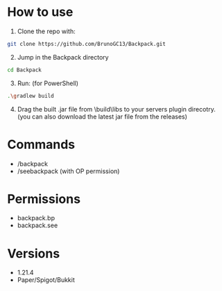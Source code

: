 # How to use
1. Clone the repo with:
```bash
git clone https://github.com/BrunoGC13/Backpack.git
```
2. Jump in the Backpack directory
```bash
cd Backpack
```
3. Run: (for PowerShell)
```bash
.\gradlew build
```
4. Drag the built .jar file from \build\libs to your servers plugin direcotry. (you can also download the latest jar file from the releases) 

# Commands
- /backpack
- /seebackpack (with OP permission)

# Permissions
- backpack.bp
- backpack.see

# Versions
- 1.21.4
- Paper/Spigot/Bukkit
